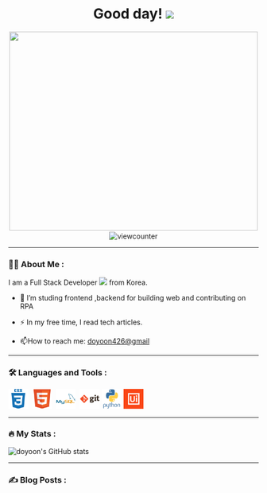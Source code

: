 <div id="header" align="center">
  <h1>
    Good day!
    <img src="https://media.giphy.com/media/hvRJCLFzcasrR4ia7z/giphy.gif" width="30px"/>
  </h1>
</div>

<div align="center">
  <img src="https://media.giphy.com/media/i1JHRZSXO9LZZDHqii/giphy.gif" width="500" height="400"/><br>
  <img src="https://komarev.com/ghpvc/?username=rick42600&style=flat-square&color=blue" alt="viewcounter"/>
</div>
 
---
### :man_technologist: About Me :
I am a Full Stack Developer <img src="https://media.giphy.com/media/WUlplcMpOCEmTGBtBW/giphy.gif" width="30"> from Korea.
- :telescope: I’m studing frontend ,backend for building web and contributing on RPA 

- :zap: In my free time, I read tech articles.

- :mailbox:How to reach me: <a href="mailto:doyoon426@gmail.com">doyoon426@gmail</a> <br>
---

### :hammer_and_wrench: Languages and Tools :
<div>
  <img src="https://github.com/devicons/devicon/blob/master/icons/css3/css3-plain-wordmark.svg"  title="CSS3" alt="CSS" width="40" height="40"/>&nbsp;
  <img src="https://github.com/devicons/devicon/blob/master/icons/html5/html5-original.svg" title="HTML5" alt="HTML" width="40" height="40"/>&nbsp;
  <img src="https://github.com/devicons/devicon/blob/master/icons/mysql/mysql-original-wordmark.svg" title="MySQL"  alt="MySQL" width="40" height="40"/>&nbsp;
  <img src="https://github.com/devicons/devicon/blob/master/icons/git/git-original-wordmark.svg" title="Git" **alt="Git" width="40" height="40"/>
  <img src="https://github.com/devicons/devicon/blob/master/icons/python/python-original-wordmark.svg" title="Git" **alt="Git" width="40" height="40"/>
  <img src="https://github.com/rick42600/rick42600/blob/main/image/uipathicon.png" title="Git" **alt="Git" width="40" height="40"/>
</div>

---

### :fire: My Stats :
![doyoon's GitHub stats](https://github-readme-stats.vercel.app/api?username=rick42600&theme=panda&show_icons=true)

---

### :writing_hand: Blog Posts :
 
